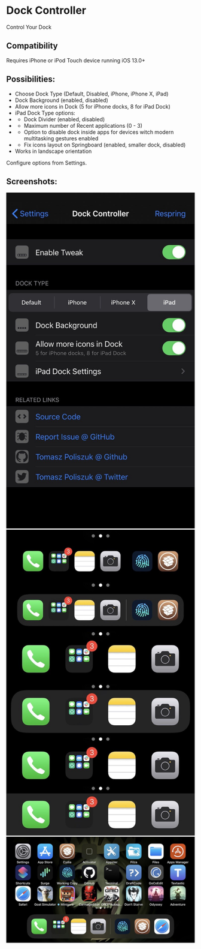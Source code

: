 # Dock Controller
Control Your Dock

## Compatibility
Requires iPhone or iPod Touch device running iOS 13.0+

## Possibilities:
- Choose Dock Type (Default, Disabled, iPhone, iPhone X, iPad)
- Dock Background (enabled, disabled)
- Allow more icons in Dock (5 for iPhone docks, 8 for iPad Dock)
- iPad Dock Type options:
- - Dock Divider (enabled, disabled)
- - Maximum number of Recent applications (0 - 3)
- - Option to disable dock inside apps for devices witch modern multitasking gestures enabled
- - Fix icons layout on Springboard (enabled, smaller dock, disabled)
- Works in landscape orientation

Configure options from Settings.

## Screenshots:

![settings](screenshots/dockcontroller1.jpg)
![screenshot](screenshots/dockcontroller2.jpg)
![landscape](screenshots/dockcontroller3.jpg)

